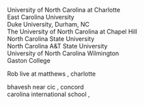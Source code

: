 





University of North Carolina at Charlotte   
East Carolina University   
Duke University, Durham, NC    
The University of North Carolina at Chapel Hill    
North Carolina State University    
North Carolina A&T State University    
University of North Carolina Wilmington    
Gaston College    

Rob live at matthews  , charlotte   

bhavesh near cic , concord    
carolina international school ,    










